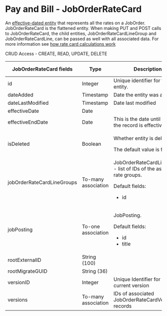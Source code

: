# Pay and Bill - JobOrderRateCard

An [effective-dated entity](../index.html#effective-dated-entity) that represents all the rates on a JobOrder. 
JobOrderRateCard is the flattened entity. When making PUT and POST calls 
to JobOrderRateCard, the child entities, JobOrderRateCardLineGroup and JobOrderRateCardLine, 
can be passed as well with all associated data.
For more information see [how rate card calculations work](https://bullhorn.github.io/Rate-Card-Entities-and-Calculations/)

CRUD Access - CREATE, READ, UPDATE, DELETE

<table>
    <colgroup>
        <col width="20%" />
        <col width="20%" />
        <col width="20%" />
        <col width="20%" />
        <col width="20%" />
    </colgroup>
    <thead>
        <tr class="header">
            <th>JobOrderRateCard fields</th>
            <th>Type</th>
            <th>Description</th>
            <th>Not null</th>
            <th>Read-only</th>
        </tr>
    </thead>
    <tbody>
        <tr class="even">
            <td>id</td>
            <td>Integer</td>
            <td>Unique identifier for this entity.</td>
            <td>X</td>
            <td>X</td>
        </tr>
        <tr class="odd">
            <td>dateAdded</td>
            <td>Timestamp</td>
            <td>Date the entity was added.</td>
            <td>X</td>
            <td>X</td>
        </tr>
        <tr class="even">
            <td>dateLastModified</td>
            <td>Timestamp</td>
            <td>Date last modified</td>
            <td></td>
            <td></td>
        </tr>
        <tr class="odd">
            <td>effectiveDate</td>
            <td>Date</td>
            <td></td>
            <td>X</td>
            <td></td>
        </tr>
        <tr class="even">
            <td>effectiveEndDate</td>
            <td>Date</td>
            <td>This is the date until when the record is effective</td>
            <td></td>
            <td>X</td>
        </tr>
        <tr class="odd">
            <td>isDeleted</td>
            <td>Boolean</td>
            <td><p><span>Whether entity is deleted.</span></p>
<p><span> <span>The default value is false.</span> </span></p></td>
            <td>X</td>
            <td></td>
        </tr>
        <tr class="even">
            <td>jobOrderRateCardLineGroups</td>
            <td>To-many association</td>
            <td>JobOrderRateCardLineGroup - list of IDs of the associated rate groups.
                <p>Default fields:</p>
                <ul>
                    <li>id</li>
                </ul></td>
            <td></td>
            <td>X</td>
        </tr>
        <tr class="odd">
            <td>jobPosting</td>
            <td>To-one association</td>
            <td><p>JobPosting.</p>
                <p>Default fields:</p>
                <ul>
                    <li>id</li>
                    <li>title</li>
                </ul></td>
            <td>X</td>
            <td>X</td>
        </tr>
        <tr class="even">
            <td>rootExternalID</td>
            <td>String (100)</td>
            <td></td>
            <td></td>
            <td></td>
        </tr>
        <tr class="odd">
            <td>rootMigrateGUID</td>
            <td>String (36)</td>
            <td></td>
            <td></td>
            <td></td>
        </tr>
        <tr class="even">
            <td>versionID</td>
            <td>Integer</td>
            <td>Unique Identifier for the current version</td>
            <td>X</td>
            <td>X</td>
        </tr>
        <tr class="odd">
            <td>versions</td>
            <td>To-many association</td>
            <td>IDs of associated JobOrderRateCardVersion records</td>
            <td></td>
            <td>X</td>
        </tr>
    </tbody>
</table>








